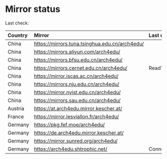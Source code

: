 <script src="./time.js"></script>
# Mirror status
Last check: <script type="text/javascript">localize(1753698638.6614285);</script>

|Country|Mirror|Last update|
|:------|:-----|:----------|
|China|https://mirrors.tuna.tsinghua.edu.cn/arch4edu/|<script type="text/javascript">localize(1753685741);</script>|
|China|https://mirrors.aliyun.com/arch4edu/|<script type="text/javascript">localize(1753641990);</script>|
|China|https://mirrors.bfsu.edu.cn/arch4edu/|<script type="text/javascript">localize(1753641990);</script>|
|China|https://mirrors.cernet.edu.cn/arch4edu/|ReadTimeout|
|China|https://mirror.iscas.ac.cn/arch4edu/|<script type="text/javascript">localize(1753641990);</script>|
|China|https://mirrors.nju.edu.cn/arch4edu/|<script type="text/javascript">localize(1753641990);</script>|
|China|https://mirror.nyist.edu.cn/arch4edu/|<script type="text/javascript">localize(1753641990);</script>|
|China|https://mirrors.sau.edu.cn/arch4edu/|<script type="text/javascript">localize(1753641990);</script>|
|Austria|https://at.arch4edu.mirror.kescher.at/|<script type="text/javascript">localize(1753641990);</script>|
|France|https://mirror.lesviallon.fr/arch4edu/|<script type="text/javascript">localize(1753641990);</script>|
|Germany|https://pkg.fef.moe/arch4edu/|<script type="text/javascript">localize(1753641990);</script>|
|Germany|https://de.arch4edu.mirror.kescher.at/|<script type="text/javascript">localize(1753641990);</script>|
|Germany|https://mirror.sunred.org/arch4edu/|<script type="text/javascript">localize(1753641990);</script>|
|Germany|https://arch4edu.shtrophic.net/|ConnectionError|

<script src="./tablefilter/tablefilter.js"></script>
<script src="./table.js"></script>